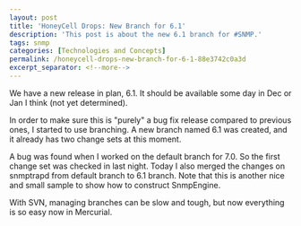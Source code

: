 ```yaml
---
layout: post
title: 'HoneyCell Drops: New Branch for 6.1'
description: 'This post is about the new 6.1 branch for #SNMP.'
tags: snmp
categories: [Technologies and Concepts]
permalink: /honeycell-drops-new-branch-for-6-1-88e3742c0a3d
excerpt_separator: <!--more-->
---
```

We have a new release in plan, 6.1. It should be available some day in Dec or Jan I think (not yet determined).
<!--more-->

In order to make sure this is "purely" a bug fix release compared to previous ones, I started to use branching. A new branch named 6.1 was created, and it already has two change sets at this moment.

A bug was found when I worked on the default branch for 7.0. So the first change set was checked in last night. Today I also merged the changes on snmptrapd from default branch to 6.1 branch. Note that this is another nice and small sample to show how to construct SnmpEngine.

With SVN, managing branches can be slow and tough, but now everything is so easy now in Mercurial.
